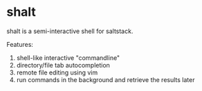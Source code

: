 # shalt
shalt is a semi-interactive shell for saltstack.

Features:
1. shell-like interactive "commandline"
2. directory/file tab autocompletion
3. remote file editing using vim
4. run commands in the background and retrieve the results later
